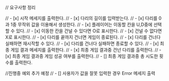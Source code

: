 // 요구사항 정리

// - [x] 시작 메세지를 출력한다.
// - [x] 다리의 길이를 입력받는다.
// - [x] 다리를 0과 1중 무작위 값을 이용해서 생성한다.
// - [x] 플레이어는 이동할 칸을 U,D중에 선택할 수 있다.
// - [x] 이동한 칸을 건널 수 있다면 O로 표시한다.
// - [x] 건널 수 없다면 X로 표시한다.
// - [x] 다리를 끝까지 건너면 게임이 종료된다.
// - [x] 다리를 건너다 실패하면 재시작할 수 있다.
// - [x] 다리를 건너다 실패하면 종료할 수 있다.
// - [x] 최종 게임 결과 메세지를 출력한다.
// - [x] 최종 게임 결과중 건넌 다리를 출력한다.
// - [x] 최종 게임 결과중 게임 성공 여부를 출력한다.
// - [] 최종 게임 결과중 총 시도한 횟수를 출력한다.

//진행중 예외 추가 예정
// - [] 사용자가 값을 잘못 입력한 경우 Error 메세지 출력
